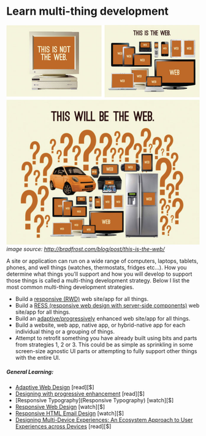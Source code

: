 # Learn multi-thing development

![](../images/things.jpg "http://bradfrost.com/blog/post/this-is-the-web/")
<cite>image source: <a href="http://bradfrost.com/blog/post/this-is-the-web/">http://bradfrost.com/blog/post/this-is-the-web/</a></cite>

A site or application can run on a wide range of computers, laptops, tablets, phones, and well things (watches, thermostats, fridges etc...). How you determine what things you'll support and how you will develop to support those things is called a multi-thing development strategy. Below I list the most common multi-thing development strategies.

* Build a [responsive (RWD)](https://en.wikipedia.org/wiki/Responsive_web_design) web site/app for all things.
* Build a [RESS (responsive web design with server-side components)](http://www.lukew.com/ff/entry.asp?1392) web site/app for all things.
* Build an [adaptive/progressively](https://en.wikipedia.org/wiki/Adaptive_web_design) enhanced web site/app for all things.
* Build a website, web app, native app, or hybrid-native app for each individual thing or a grouping of things.
* Attempt to retrofit something you have already built using bits and parts from strategies 1, 2 or 3. This could be as simple as sprinkling in some screen-size agnostic UI parts or attempting to fully support other things with the entire UI.

##### General Learning:

* [Adaptive Web Design](http://adaptivewebdesign.info/) [read][$]
* [Designing with progressive enhancement](https://www.filamentgroup.com/dwpe/) [read][$]
* [Responsive Typography](Responsive Typography) [watch][$]
* [Responsive Web Design](https://frontendmasters.com/courses/responsive-web-design/) [watch][$]
* [Responsive HTML Email Design](https://frontendmasters.com/courses/responsive-email/) [watch][$]
* [Designing Multi-Device Experiences: An Ecosystem Approach to User Experiences across Devices](http://www.amazon.com/Designing-Multi-Device-Experiences-Ecosystem-Approach/dp/1449340385/ref=pd_sim_14_8) [read][$]





















 






